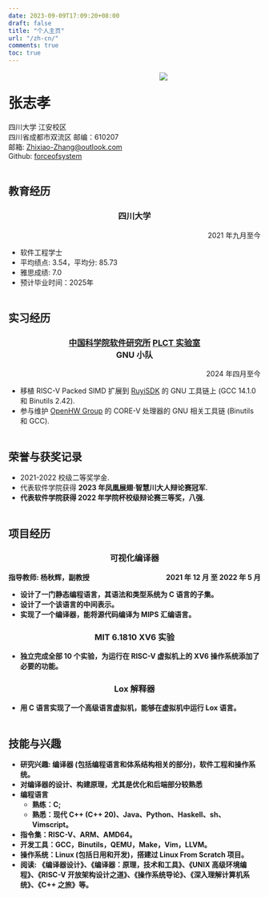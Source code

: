 ```yaml
---
date: 2023-09-09T17:09:20+08:00
draft: false
title: "个人主页"
url: "/zh-cn/"
comments: true
toc: true
---
```


<img width="100%" height="2" src="/resources/blackbar.png">

<div style="display: flex;">
    <div style="width: 60%">
                <h1>张志孝</h1>
                <p>
                    四川大学 江安校区<br>
                    四川省成都市双流区 邮编：610207<br>
                    邮箱: <a href="Zhixiao-Zhang@outlook.com">Zhixiao-Zhang@outlook.com</a><br>
                    Github: <a href="https://github.com/forceofsystem">forceofsystem</a><br>
                </p>
    </div>
    <div style="width: 40%">
            <img src="/resources/icon.jpeg">
    </div>
</div>

<img width="100%" height="2" src="/resources/blackbar.png">

## 教育经历

<div style="text-align: center">
<h3>四川大学</h3>
</div>
<div style="text-align: right">2021 年九月至今</div>
<ul>
  <li>软件工程学士</li>
  <li>平均绩点: 3.54，平均分: 85.73</li>
  <li>雅思成绩: 7.0 </li>
  <li>预计毕业时间：2025年</li>
</ul>

<img width="100%" height="2" src="/resources/blackbar.png">

## 实习经历
<div>
  <div style="text-align: center">
    <h3>
    <a href=http://www.is.cas.cn>中国科学院软件研究所</a>
    <a href="https://plctlab.org/zh/">PLCT 实验室</a><br>
    GNU 小队
    </h3>
  </div>
  <div style="text-align: right">2024 年四月至今</div>
</div>
<ul>
  <li> 移植 RISC-V Packed SIMD 扩展到 <a href="https://ruyisdk.org/en/")>RuyiSDK</a> 的 GNU  工具链上 (GCC 14.1.0 和 Binutils 2.42).</li>
  <li> 参与维护 <a href="https://www.openhwgroup.org">OpenHW Group</a> 的 CORE-V 处理器的 GNU 相关工具链 (Binutils 和 GCC).</li>
</ul>

<img width="100%" height="2" src="/resources/blackbar.png">

<h2>荣誉与获奖记录</h2>
<ul>
  <li>2021-2022 校级二等奖学金.</li>
  <li>代表软件学院获得 <b>2023 年凤凰展翅·智慧川大人辩论赛冠军.</li>
  <li>代表软件学院获得 2022 年学院杯校级辩论赛三等奖，八强.
</ul>

<img width="100%" height="2" src="/resources/blackbar.png">

## 项目经历

<div>
  <div style="text-align: center">
    <h3>可视化编译器</h3>
  </div>
  <div style="display: flex;">
    <div style="flex :1; margin-left: auto;">指导教师: 杨秋辉，副教授</div>
    <div style="text-align: right">2021 年 12 月 至 2022 年 5 月</div>
  </div>
</div>
<ul>
  <li>设计了一门静态编程语言，其语法和类型系统为 C 语言的子集。</li>
  <li>设计了一个该语言的中间表示。</li>
  <li>实现了一个编译器，能将源代码编译为 MIPS 汇编语言。</li>
</ul>

<div>
  <div style="text-align: center">
    <h3>MIT 6.1810 XV6 实验</h3>
  </div>
</div>
<ul>
  <li>独立完成全部 10 个实验，为运行在 RISC-V 虚拟机上的 XV6 操作系统添加了必要的功能。</li>
</ul>

<div>
  <div style="text-align: center">
    <h3>Lox 解释器</h3>
  </div>
</div>
<ul>
  <li>用 C 语言实现了一个高级语言虚拟机，能够在虚拟机中运行 Lox 语言。
</ul>

<img width="100%" height="2" src="/resources/blackbar.png">

## 技能与兴趣

<ul>
  <li> 研究兴趣: 编译器 (包括编程语言和体系结构相关的部分)，软件工程和操作系统。</li>
  <li>对编译器的设计、构建原理，尤其是优化和后端部分较熟悉</li>
  <li>编程语言
    <ul>
      <li><b>熟练</b>：C;</li>
      <li><b>熟悉</b>：现代 C++ (C++ 20)、Java、Python、Haskell、sh、Vimscript。</li>
    </ul>
  <li>指令集：RISC-V、ARM、AMD64。</li>
  <li>开发工具：GCC，Binutils，QEMU，Make，Vim，LLVM。</li>
  <li>操作系统：Linux (包括日用和开发)，搭建过 Linux From Scratch 项目。</li>
  <li>阅读: 《编译器设计》、《编译器：原理，技术和工具》、《UNIX 高级环境编程》、《RISC-V 开放架构设计之道》、《操作系统导论》、《深入理解计算机系统》、《C++ 之旅》等。</li>
</ul>

<img width="100%" height="2" src="/resources/blackbar.png">
